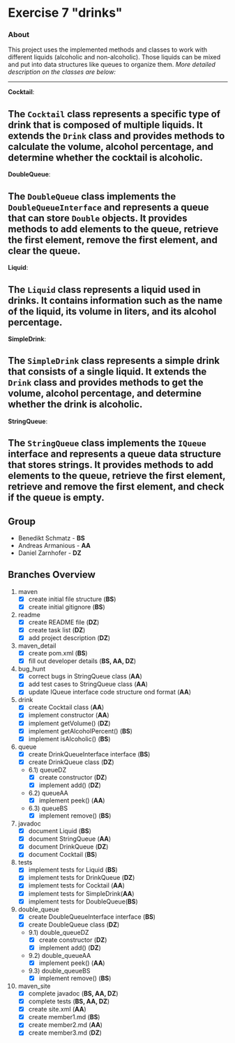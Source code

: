 # Exercise 7 "drinks"

### About
This project uses the implemented methods and classes to work with different liquids (alcoholic and non-alcoholic).
Those liquids can be mixed and put into data structures like queues to organize them.
*More detailed description on the classes are below:*

-----------------
**Cocktail**:


The `Cocktail` class represents a specific type of drink that is composed of multiple liquids.
It extends the `Drink` class and provides methods to calculate the volume, alcohol percentage,
and determine whether the cocktail is alcoholic.
-------------
**DoubleQueue**:

The `DoubleQueue` class implements the `DoubleQueueInterface` and represents a queue
that can store `Double` objects. It provides methods to add elements to the queue, retrieve the
first element, remove the first element, and clear the queue.
-----------------
**Liquid**:

The `Liquid` class represents a liquid used in drinks. It contains information such as the name of the liquid,
its volume in liters, and its alcohol percentage.
------------------

**SimpleDrink**:

The `SimpleDrink` class represents a simple drink that consists of a single liquid. It extends the `Drink` class
and provides methods to get the volume, alcohol percentage, and determine whether the drink is alcoholic.
------------

**StringQueue**:

The `StringQueue` class implements the `IQueue` interface and represents a queue data structure that stores
strings. It provides methods to add elements to the queue, retrieve the first element, retrieve and remove the
first element, and check if the queue is empty.
-----------

## Group
- Benedikt Schmatz - **BS**
- Andreas Armanious - **AA**
- Daniel Zarnhofer - **DZ**

## Branches Overview

1) maven
    - [x] create initial file structure (**BS**)
    - [x] create initial gitignore (**BS**)
2) readme
    - [x] create README file (**DZ**)
    - [x] create task list (**DZ**)
    - [x] add project description (**DZ**)
3) maven_detail
    - [x] create pom.xml (**BS**)
    - [x] fill out developer details (**BS, AA, DZ**)
4) bug_hunt
    - [x] correct bugs in StringQueue class (**AA**)
    - [x] add test cases to StringQueue class (**AA**)
    - [x] update IQueue interface code structure ond format (**AA**)
5) drink
    - [x] create Cocktail class (**AA**)
    - [x] implement constructor (**AA**)
    - [x] implement getVolume() (**DZ**)
    - [x] implement getAlcoholPercent() (**BS**)
    - [x] implement isAlcoholic() (**BS**)
6) queue
    - [x] create DrinkQueueInterface interface (**BS**)
    - [x] create DrinkQueue class (**DZ**)
    - 6.1) queueDZ
       - [x] create constructor (**DZ**)
       - [x] implement add() (**DZ**)
    - 6.2) queueAA
      - [x] implement peek() (**AA**)
    - 6.3) queueBS
      - [x] implement remove() (**BS**)
7) javadoc
    - [x] document Liquid (**BS**)
    - [x] document StringQueue (**AA**)
    - [x] document DrinkQueue (**DZ**)
    - [x] document Cocktail (**BS**)
8) tests
    - [x] implement tests for Liquid (**BS**)
    - [x] implement tests for DrinkQueue (**DZ**)
    - [x] implement tests for Cocktail (**AA**)
    - [x] implement tests for SimpleDrink(**AA**)
    - [x] implement tests for DoubleQueue(**BS**)
9) double_queue
    - [x] create DoubleQueueInterface interface (**BS**)
    - [x] create DoubleQueue class (**DZ**)
    - 9.1) double_queueDZ
       - [x] create constructor (**DZ**)
       - [x] implement add() (**DZ**)
   - 9.2) double_queueAA
       - [x] implement peek() (**AA**)
   - 9.3) double_queueBS
       - [x] implement remove() (**BS**)
10) maven_site
    - [x] complete javadoc (**BS, AA, DZ**)
    - [x] complete tests (**BS, AA, DZ**)
    - [x] create site.xml (**AA**)
    - [x] create member1.md (**BS**)
    - [x] create member2.md (**AA**)
    - [x] create member3.md (**DZ**)